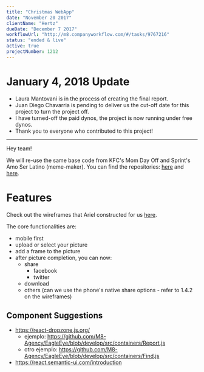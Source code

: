 ```yaml
---
title: "Christmas WebApp"
date: "November 20 2017"
clientName: "Hertz"
dueDate: "December 7 2017"
workflowUrl: "http://m8.companyworkflow.com/#/tasks/9767216"
status: "ended & live"
active: true
projectNumber: 1212
---
```


# January 4, 2018 Update

- Laura Mantovani is in the process of creating the final report.
- Juan Diego Chavarria is pending to deliver us the cut-off date for this project to turn the project off.
- I have turned-off the paid dynos, the project is now running under free dynos.
- Thank you to everyone who contributed to this project!

----


Hey team!

We will re-use the same base code from KFC's Mom Day Off and Sprint's Amo Ser
Latino (meme-maker). You can find the repositories:
[here](https://bitbucket.org/media8/kfc-mom-day) and
[here](https://bitbucket.org/media8/sprint_amoserlatina).

# Features

Check out the wireframes that Ariel constructed for us
[here](http://m8.companyworkflow.com/#tasks/9657969?c=3241529).

The core functionalities are:

* mobile first
* upload or select your picture
* add a frame to the picture
* after picture completion, you can now:
  * share
    * facebook
    * twitter
  * download
  * others (can we use the phone's native share options - refer to 1.4.2 on the
    wireframes)

## Component Suggestions

* https://react-dropzone.js.org/
  * ejemplo:
    https://github.com/M8-Agency/EagleEye/blob/develop/src/containers/Report.js
  * otro ejemplo:
    https://github.com/M8-Agency/EagleEye/blob/develop/src/containers/Find.js
* https://react.semantic-ui.com/introduction
